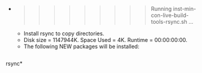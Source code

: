 * >>>>>>>>> Running inst-min-con-live-build-tools-rsync.sh ...
  * Install rsync to copy directories.
  * Disk size = 1147944K. Space Used = 4K. Runtime = 00:00:00:00.
  * The following NEW packages will be installed:
  ```bash
rsync*
  ```
